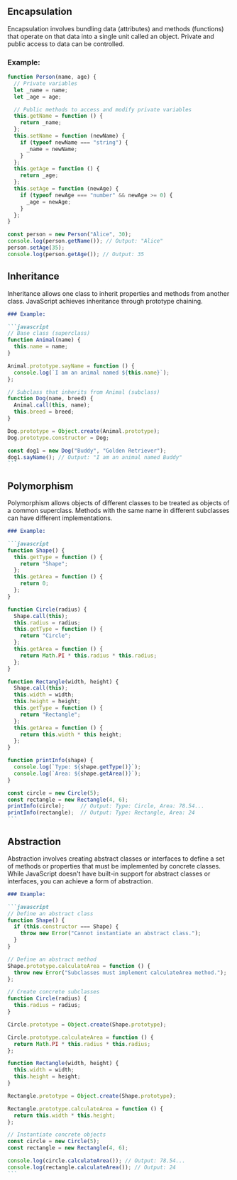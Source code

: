 ## Encapsulation

Encapsulation involves bundling data (attributes) and methods (functions) that operate on that data into a single unit called an object. Private and public access to data can be controlled.

### Example:

```javascript
function Person(name, age) {
  // Private variables
  let _name = name;
  let _age = age;

  // Public methods to access and modify private variables
  this.getName = function () {
    return _name;
  };
  this.setName = function (newName) {
    if (typeof newName === "string") {
      _name = newName;
    }
  };
  this.getAge = function () {
    return _age;
  };
  this.setAge = function (newAge) {
    if (typeof newAge === "number" && newAge >= 0) {
      _age = newAge;
    }
  };
}

const person = new Person("Alice", 30);
console.log(person.getName()); // Output: "Alice"
person.setAge(35);
console.log(person.getAge()); // Output: 35
```

## Inheritance

Inheritance allows one class to inherit properties and methods from another class. JavaScript achieves inheritance through prototype chaining.

````markdown
### Example:

```javascript
// Base class (superclass)
function Animal(name) {
  this.name = name;
}

Animal.prototype.sayName = function () {
  console.log(`I am an animal named ${this.name}`);
};

// Subclass that inherits from Animal (subclass)
function Dog(name, breed) {
  Animal.call(this, name);
  this.breed = breed;
}

Dog.prototype = Object.create(Animal.prototype);
Dog.prototype.constructor = Dog;

const dog1 = new Dog("Buddy", "Golden Retriever");
dog1.sayName(); // Output: "I am an animal named Buddy"
```
````

## Polymorphism

Polymorphism allows objects of different classes to be treated as objects of a common superclass. Methods with the same name in different subclasses can have different implementations.

````markdown
### Example:

```javascript
function Shape() {
  this.getType = function () {
    return "Shape";
  };
  this.getArea = function () {
    return 0;
  };
}

function Circle(radius) {
  Shape.call(this);
  this.radius = radius;
  this.getType = function () {
    return "Circle";
  };
  this.getArea = function () {
    return Math.PI * this.radius * this.radius;
  };
}

function Rectangle(width, height) {
  Shape.call(this);
  this.width = width;
  this.height = height;
  this.getType = function () {
    return "Rectangle";
  };
  this.getArea = function () {
    return this.width * this height;
  };
}

function printInfo(shape) {
  console.log(`Type: ${shape.getType()}`);
  console.log(`Area: ${shape.getArea()}`);
}

const circle = new Circle(5);
const rectangle = new Rectangle(4, 6);
printInfo(circle);     // Output: Type: Circle, Area: 78.54...
printInfo(rectangle);  // Output: Type: Rectangle, Area: 24
```
````

## Abstraction

Abstraction involves creating abstract classes or interfaces to define a set of methods or properties that must be implemented by concrete classes. While JavaScript doesn't have built-in support for abstract classes or interfaces, you can achieve a form of abstraction.

````markdown
### Example:

```javascript
// Define an abstract class
function Shape() {
  if (this.constructor === Shape) {
    throw new Error("Cannot instantiate an abstract class.");
  }
}

// Define an abstract method
Shape.prototype.calculateArea = function () {
  throw new Error("Subclasses must implement calculateArea method.");
};

// Create concrete subclasses
function Circle(radius) {
  this.radius = radius;
}

Circle.prototype = Object.create(Shape.prototype);

Circle.prototype.calculateArea = function () {
  return Math.PI * this.radius * this.radius;
};

function Rectangle(width, height) {
  this.width = width;
  this.height = height;
}

Rectangle.prototype = Object.create(Shape.prototype);

Rectangle.prototype.calculateArea = function () {
  return this.width * this.height;
};

// Instantiate concrete objects
const circle = new Circle(5);
const rectangle = new Rectangle(4, 6);

console.log(circle.calculateArea()); // Output: 78.54...
console.log(rectangle.calculateArea()); // Output: 24
```
````
